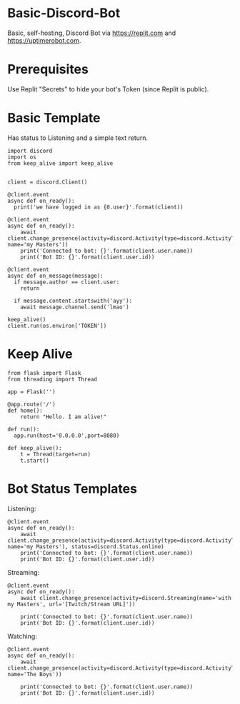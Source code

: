 # Basic-Discord-Bot
Basic, self-hosting, Discord Bot via https://replit.com and https://uptimerobot.com.

# Prerequisites
Use Replit "Secrets" to hide your bot's Token (since Replit is public).

# Basic Template
Has status to Listening and a simple text return.

```
import discord
import os
from keep_alive import keep_alive


client = discord.Client()

@client.event
async def on_ready():
  print('we have logged in as {0.user}'.format(client))

@client.event
async def on_ready():
    await client.change_presence(activity=discord.Activity(type=discord.ActivityType.listening, name='my Masters'))
    print('Connected to bot: {}'.format(client.user.name))
    print('Bot ID: {}'.format(client.user.id))

@client.event
async def on_message(message):
  if message.author == client.user:
    return

  if message.content.startswith('ayy'):
    await message.channel.send('lmao')

keep_alive()
client.run(os.environ['TOKEN']) 
```
# Keep Alive
```
from flask import Flask
from threading import Thread

app = Flask('')

@app.route('/')
def home():
    return "Hello. I am alive!"

def run():
  app.run(host='0.0.0.0',port=8080)

def keep_alive():
    t = Thread(target=run)
    t.start()
```
# Bot Status Templates
Listening: 

```
@client.event
async def on_ready():
    await client.change_presence(activity=discord.Activity(type=discord.ActivityType.listening, name='my Masters'), status=discord.Status.online)
    print('Connected to bot: {}'.format(client.user.name))
    print('Bot ID: {}'.format(client.user.id))
```

Streaming:
```
@client.event
async def on_ready():
    await client.change_presence(activity=discord.Streaming(name='with my Masters', url='[Twitch/Stream URL]'))
    
    print('Connected to bot: {}'.format(client.user.name))
    print('Bot ID: {}'.format(client.user.id))
```
Watching:
```
@client.event
async def on_ready():
    await client.change_presence(activity=discord.Activity(type=discord.ActivityType.watching, name='The Boys'))
    
    print('Connected to bot: {}'.format(client.user.name))
    print('Bot ID: {}'.format(client.user.id))
```
